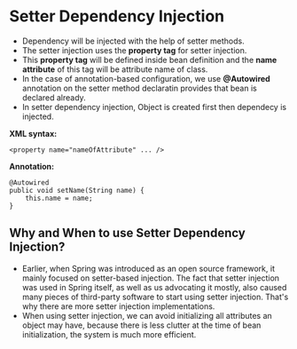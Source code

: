 #  Setter Dependency Injection

- Dependency will be injected with the help of setter methods.
- The setter injection uses the **property tag** for setter injection.
- This **property tag** will be defined inside bean definition and the **name attribute** of this tag will be attribute name of class.
- In the case of annotation-based configuration, we use **@Autowired** annotation on the setter method declaratin provides that bean is declared already.
- In setter dependency injection, Object is created first then dependecy is injected.

**XML syntax:**
```
<property name="nameOfAttribute" ... />
```

**Annotation:**
```
@Autowired
public void setName(String name) {
    this.name = name;
}
```

## Why and When to use Setter Dependency Injection?
- Earlier, when Spring was introduced as an open source framework, it mainly focused on setter-based injection. The fact that setter injection was used in Spring itself, as well as us advocating it mostly, also caused many pieces of third-party software to start using setter injection. That's why there are more setter injection implementations.
- When using setter injection, we can avoid initializing all attributes an object may have, because there is less clutter at the time of bean initialization, the system is much more efficient.
